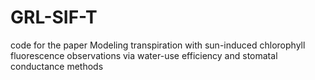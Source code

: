 # GRL-SIF-T
code for the paper Modeling transpiration with sun-induced chlorophyll fluorescence observations via water-use efficiency and stomatal conductance methods
